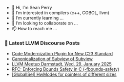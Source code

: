 - 👋 Hi, I’m Sean Perry
- 👀 I’m interested in compilers (c++, COBOL, llvm)
- 🌱 I’m currently learning ...
- 💞️ I’m looking to collaborate on ...
- 📫 How to reach me ...

<!---
s66perry/s66perry is a ✨ special ✨ repository because its `README.md` (this file) appears on your GitHub profile.
You can click the Preview link to take a look at your changes.
--->
### 📕 Latest LLVM Discourse Posts

<!-- DISCOURSE-LLVM:START -->
- [Code Modernization Plugin for New C23 Standard](https://discourse.llvm.org/t/code-modernization-plugin-for-new-c23-standard/84139#post_6)
- [Canonicalization of Subview of Subview](https://discourse.llvm.org/t/canonicalization-of-subview-of-subview/84179#post_1)
- [LLVM Meetup Darmstadt, Wed. 29. January 2025](https://discourse.llvm.org/t/llvm-meetup-darmstadt-wed-29-january-2025/84178#post_1)
- [RFC: Enforcing Bounds Safety in C &lpar;-fbounds-safety&rpar;](https://discourse.llvm.org/t/rfc-enforcing-bounds-safety-in-c-fbounds-safety/70854?page=7#post_136)
- [[GlobalISel] HwModes for pointers of different sizes](https://discourse.llvm.org/t/globalisel-hwmodes-for-pointers-of-different-sizes/84174#post_2)
<!-- DISCOURSE-LLVM:END -->
